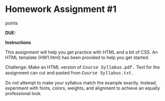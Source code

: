 # Homework Assignment #1
points

**DUE:** 

**Instructions**

This assignment will help you get practice with HTML and a bit of CSS. An HTML template (HW1.html) has been provided to help you get started.

Challenge: Make an HTML version of <span style="font-family:Courier;">Course Syllabus.pdf.</span> Text for the assignment can cut and pasted from <span style="font-family:Courier;">Course Syllabus.txt.</span>

Do not attempt to make your syllabus match the example exactly. Instead, experiment with fonts, colors, weights, and alignment to achieve an equally professional look.




 






 


